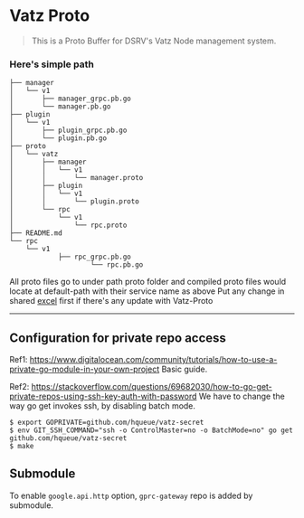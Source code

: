 # Vatz Proto
> This is a Proto Buffer for DSRV's Vatz Node management system.

### Here's simple path 
```
├── manager
│   └── v1
│       ├── manager_grpc.pb.go
│       └── manager.pb.go
├── plugin
│   └── v1
│       ├── plugin_grpc.pb.go
│       └── plugin.pb.go
├── proto
│   └── vatz
│       ├── manager
│       │   └── v1
│       │       └── manager.proto
│       ├── plugin
│       │   └── v1
│       │       └── plugin.proto
│       └── rpc
│           └── v1
│               └── rpc.proto
├── README.md
└── rpc
    └── v1
            ├── rpc_grpc.pb.go
                    └── rpc.pb.go
```

All proto files go to under path proto folder and 
compiled proto files would locate at default-path with their service name as above 
Put any change in shared [excel](https://docs.google.com/spreadsheets/d/1Hq4JwY0Ys9krHcIpcYyoQqi6_IzHl2inTFsdFekGtDA/edit#gid=0) first if there's any update with Vatz-Proto


---

## Configuration for private repo access

Ref1: https://www.digitalocean.com/community/tutorials/how-to-use-a-private-go-module-in-your-own-project
Basic guide.

Ref2: https://stackoverflow.com/questions/69682030/how-to-go-get-private-repos-using-ssh-key-auth-with-password
We have to change the way go get invokes ssh, by disabling batch mode.

```
$ export GOPRIVATE=github.com/hqueue/vatz-secret
$ env GIT_SSH_COMMAND="ssh -o ControlMaster=no -o BatchMode=no" go get github.com/hqueue/vatz-secret
$ make
```

## Submodule

To enable `google.api.http` option, `gprc-gateway` repo is added by submodule.
